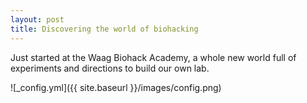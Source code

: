 ```yaml
---
layout: post
title: Discovering the world of biohacking
---
```


Just started at the Waag Biohack Academy, a whole new world full of experiments and directions to build our own lab. 

![_config.yml]({{ site.baseurl }}/images/config.png)

